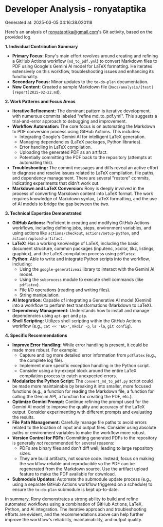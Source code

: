 # Developer Analysis - ronyataptika
Generated at: 2025-03-05 04:16:38.020118

Here's an analysis of ronyataptika@gmail.com's Git activity, based on the provided log.

**1. Individual Contribution Summary**

*   **Primary Focus:**  Rony's main effort revolves around creating and refining a GitHub Actions workflow (`md_to_pdf.yml`) to convert Markdown files to PDF using Google's Gemini AI model for LaTeX formatting.  He iterates extensively on this workflow, troubleshooting issues and enhancing its functionality.
*   **Secondary Focus:**  Minor updates to the `to-do-plan` documentation.
*   **New Content:** Created a sample Markdown file (`Docs/analysis/[test][report]2025-02-22.md`).

**2. Work Patterns and Focus Areas**

*   **Iterative Refinement:** The dominant pattern is iterative development, with numerous commits labeled "refine md\_to\_pdf.yml".  This suggests a trial-and-error approach to debugging and improvement.
*   **Workflow Automation:** The core focus is on automating the Markdown to PDF conversion process using GitHub Actions.  This includes:
    *   Integrating Google's Gemini AI for intelligent LaTeX generation.
    *   Managing dependencies (LaTeX packages, Python libraries).
    *   Error handling in LaTeX compilation.
    *   Uploading the generated PDF as an artifact.
    *   Potentially committing the PDF back to the repository (attempts at automating this).
*   **Troubleshooting:**  The commit messages and diffs reveal an active effort to diagnose and resolve issues related to LaTeX compilation, file paths, and dependency management.  There are several "restore" commits, indicating experiments that didn't work out.
*   **Markdown and LaTeX Conversion:** Rony is deeply involved in the process of converting Markdown content into LaTeX format. The work requires knowledge of Markdown syntax, LaTeX formatting, and the use of AI models to bridge the gap between the two.

**3. Technical Expertise Demonstrated**

*   **GitHub Actions:**  Proficient in creating and modifying GitHub Actions workflows, including defining jobs, steps, environment variables, and using actions like `actions/checkout`, `actions/setup-python`, and `actions/upload-artifact`.
*   **LaTeX:**  Has a working knowledge of LaTeX, including the basic document structure, common packages (inputenc, xcolor, tikz, listings, graphicx), and the LaTeX compilation process using `pdflatex`.
*   **Python:**  Able to write and integrate Python scripts into the workflow, including:
    *   Using the `google-generativeai` library to interact with the Gemini AI model.
    *   Using the `subprocess` module to execute shell commands (like `pdflatex`).
    *   File I/O operations (reading and writing files).
    *   String manipulation.
*   **AI Integration:** Capable of integrating a Generative AI model (Gemini) into a workflow to perform text transformations (Markdown to LaTeX).
*   **Dependency Management:**  Understands how to install and manage dependencies using `apt-get` and `pip`.
*   **Shell Scripting:** Utilizes shell scripting within the GitHub Actions workflow (e.g., `cat << 'EOF'`, `mkdir -p`, `ls -la`, `git config`).

**4. Specific Recommendations**

*   **Improve Error Handling:**  While error handling is present, it could be made more robust. For example:
    *   Capture and log more detailed error information from `pdflatex` (e.g., the complete log file).
    *   Implement more specific exception handling in the Python script.
    *   Consider using a try-except block around the entire LaTeX compilation process to catch unexpected errors.
*   **Modularize the Python Script:**  The `convert_md_to_pdf.py` script could be made more maintainable by breaking it into smaller, more focused functions (e.g., a function for reading the Markdown file, a function for calling the Gemini API, a function for creating the PDF, etc.).
*   **Optimize Gemini Prompt:**  Continue refining the prompt used for the Gemini AI model to improve the quality and accuracy of the LaTeX output. Consider experimenting with different prompts and evaluating the results.
*   **File Path Management:**  Carefully manage file paths to avoid errors related to the location of input and output files. Consider using absolute paths or environment variables to make the workflow more robust.
*   **Version Control for PDFs:** Committing generated PDFs to the repository is generally *not* recommended for several reasons:
    *   PDFs are binary files and don't diff well, leading to large repository sizes.
    *   They are build artifacts, not source code.
    Instead, focus on making the workflow reliable and reproducible so the PDF can be regenerated from the Markdown source.  Use the artifact upload feature to make the PDF available for download.
*   **Submodule Updates:** Automate the submodule update process (e.g., using a separate GitHub Actions workflow triggered on a schedule) to ensure the `to-do-plan` submodule is kept up-to-date.

In summary, Rony demonstrates a strong ability to build and refine automated workflows using a combination of GitHub Actions, LaTeX, Python, and AI integration.  The iterative approach and troubleshooting efforts are evident, and the recommendations above can help further improve the workflow's reliability, maintainability, and output quality.
